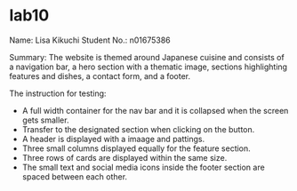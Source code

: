 # lab10
Name: Lisa Kikuchi
Student No.: n01675386

Summary:
The website is themed around Japanese cuisine and consists of a navigation bar, a hero section with a thematic image, sections highlighting features and dishes, a contact form, and a footer.

The instruction for testing:
- A full width container for the nav bar and it is collapsed when the screen gets smaller.
- Transfer to the designated section when clicking on the button.
- A header is displayed with a imaage and pattings.
- Three small columns displayed equally for the feature section.
- Three rows of cards are displayed within the same size.
- The small text and social media icons inside the footer section are spaced between each other.

